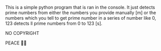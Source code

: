 This is a simple python program that is ran in the console. It just detects prime numbers from either the numbers you provide manually [m] or the numbers which you tell to get prime number in a series of number like 0, 123 detects ll prime numbers from 0 to 123 [s].

NO COPYRIGHT

PEACE ✌🏽
